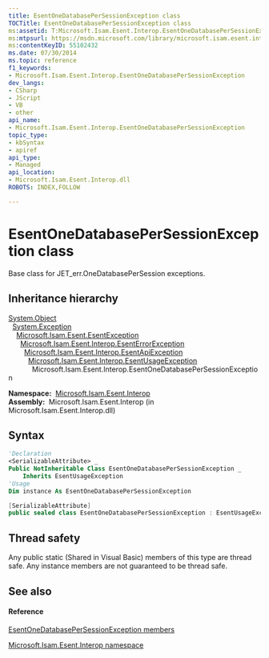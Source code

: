 ```yaml
---
title: EsentOneDatabasePerSessionException class
TOCTitle: EsentOneDatabasePerSessionException class
ms:assetid: T:Microsoft.Isam.Esent.Interop.EsentOneDatabasePerSessionException
ms:mtpsurl: https://msdn.microsoft.com/library/microsoft.isam.esent.interop.esentonedatabasepersessionexception(v=EXCHG.10)
ms:contentKeyID: 55102432
ms.date: 07/30/2014
ms.topic: reference
f1_keywords:
- Microsoft.Isam.Esent.Interop.EsentOneDatabasePerSessionException
dev_langs:
- CSharp
- JScript
- VB
- other
api_name: 
- Microsoft.Isam.Esent.Interop.EsentOneDatabasePerSessionException
topic_type: 
- kbSyntax
- apiref
api_type: 
- Managed
api_location: 
- Microsoft.Isam.Esent.Interop.dll
ROBOTS: INDEX,FOLLOW

---
```


# EsentOneDatabasePerSessionException class

Base class for JET_err.OneDatabasePerSession exceptions.

## Inheritance hierarchy

[System.Object](/dotnet/api/system.object)  
  [System.Exception](/dotnet/api/system.exception)  
    [Microsoft.Isam.Esent.EsentException](dn292088\(v=exchg.10\).md)  
      [Microsoft.Isam.Esent.Interop.EsentErrorException](dn274314\(v=exchg.10\).md)  
        [Microsoft.Isam.Esent.Interop.EsentApiException](dn334231\(v=exchg.10\).md)  
          [Microsoft.Isam.Esent.Interop.EsentUsageException](dn350849\(v=exchg.10\).md)  
            Microsoft.Isam.Esent.Interop.EsentOneDatabasePerSessionException  

**Namespace:**  [Microsoft.Isam.Esent.Interop](hh596136\(v=exchg.10\).md)  
**Assembly:**  Microsoft.Isam.Esent.Interop (in Microsoft.Isam.Esent.Interop.dll)

## Syntax

``` vb
'Declaration
<SerializableAttribute> _
Public NotInheritable Class EsentOneDatabasePerSessionException _
    Inherits EsentUsageException
'Usage
Dim instance As EsentOneDatabasePerSessionException
```

``` csharp
[SerializableAttribute]
public sealed class EsentOneDatabasePerSessionException : EsentUsageException
```

## Thread safety

Any public static (Shared in Visual Basic) members of this type are thread safe. Any instance members are not guaranteed to be thread safe.

## See also

#### Reference

[EsentOneDatabasePerSessionException members](dn319679\(v=exchg.10\).md)

[Microsoft.Isam.Esent.Interop namespace](hh596136\(v=exchg.10\).md)